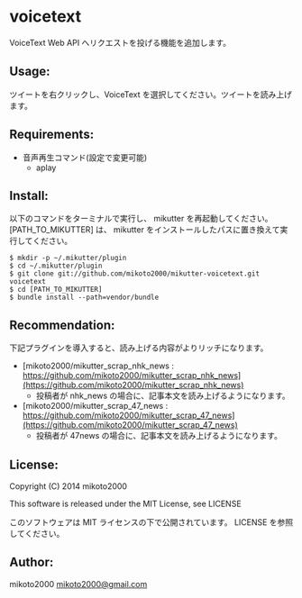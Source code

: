 voicetext
=========

VoiceText Web API へリクエストを投げる機能を追加します。

Usage:
------

ツイートを右クリックし、VoiceText を選択してください。ツイートを読み上げます。

Requirements:
-------------

- 音声再生コマンド(設定で変更可能)
    - aplay

Install:
--------

以下のコマンドをターミナルで実行し、 mikutter を再起動してください。
[PATH_TO_MIKUTTER] は、 mikutter をインストールしたパスに置き換えて実行してください。

~~~ { .sh }
$ mkdir -p ~/.mikutter/plugin
$ cd ~/.mikutter/plugin
$ git clone git://github.com/mikoto2000/mikutter-voicetext.git voicetext
$ cd [PATH_TO_MIKUTTER]
$ bundle install --path=vendor/bundle
~~~

Recommendation:
---------------

下記プラグインを導入すると、読み上げる内容がよりリッチになります。

- [mikoto2000/mikutter_scrap_nhk_news : https://github.com/mikoto2000/mikutter_scrap_nhk_news](https://github.com/mikoto2000/mikutter_scrap_nhk_news)
    - 投稿者が nhk_news の場合に、記事本文を読み上げるようになります。
- [mikoto2000/mikutter_scrap_47_news : https://github.com/mikoto2000/mikutter_scrap_47_news](https://github.com/mikoto2000/mikutter_scrap_47_news)
    - 投稿者が 47news の場合に、記事本文を読み上げるようになります。

License:
--------

Copyright (C) 2014 mikoto2000

This software is released under the MIT License, see LICENSE

このソフトウェアは MIT ライセンスの下で公開されています。 LICENSE を参照してください。

Author:
-------

mikoto2000 <mikoto2000@gmail.com>
